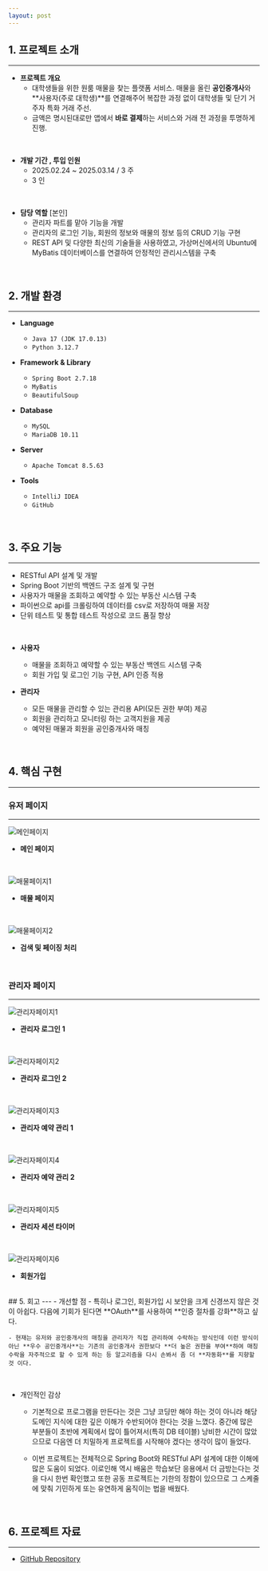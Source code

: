 ```yaml
---
layout: post
---
```


## 1. 프로젝트 소개
---
 - **프로젝트 개요**
	- 대학생들을 위한 원룸 매물을 찾는 플랫폼 서비스. 매물을 올린 **공인중개사**와 **사용자(주로 대학생)**를 연결해주어 복잡한 과정 없이 대학생들 및 단기 거주자 특화 거래 주선.
	- 금액은 명시된대로만  앱에서 **바로 결제**하는 서비스와 거래 전 과정을 투명하게 진행.

<br>

- **개발 기간 , 투입 인원**
	- 2025.02.24 ~ 2025.03.14 / 3 주
	- 3 인

<br>

- **담당 역할** [본인]
	- 관리자 파트를 맡아 기능을 개발
	- 관리자의 로그인 기능, 회원의 정보와 매물의 정보 등의 CRUD 기능 구현
	- REST API 및 다양한 최신의 기술들을 사용하였고, 가상머신에서의 Ubuntu에 MyBatis 데이터베이스를 연결하여 안정적인 관리시스템을 구축

<br>

## 2. 개발 환경
---
- **Language**
	- `Java 17 (JDK 17.0.13)`
	- `Python 3.12.7`
	
- **Framework & Library**
	- `Spring Boot 2.7.18`
	- `MyBatis`
	- `BeautifulSoup`
	
- **Database**
	- `MySQL`
	- `MariaDB 10.11`

- **Server**
	- `Apache Tomcat 8.5.63`

- **Tools**
	- `IntelliJ IDEA`
	- `GitHub`

<!-- - **API**
	-  -->

<br>

## 3. 주요 기능
---
- RESTful API 설계 및 개발
- Spring Boot 기반의 백엔드 구조 설계 및 구현
- 사용자가 매물을 조회하고 예약할 수 있는 부동산 시스템 구축
- 파이썬으로 api를 크롤링하여 데이터를 csv로 저장하여 매물 저장
- 단위 테스트 및 통합 테스트 작성으로 코드 품질 향상

<br>

- **사용자**
	- 매물을 조회하고 예약할 수 있는 부동산 백엔드 시스템 구축
	- 회원 가입 및 로그인 기능 구현, API 인증 적용

- **관리자**
	- 모든 매물을 관리할 수 있는 관리용 API(모든 권한 부여) 제공
	- 회원을 관리하고 모니터링 하는 고객지원을 제공
	- 예약된 매물과 회원을 공인중개사와 매칭

<br>

<!-- ## 4. 시스템 아키텍처
--- -->
<!-- - **아키텍처 다이어그램** -->
<!-- - **ERD** -->
## 4. 핵심 구현
---
### 유저 페이지
---

![메인페이지](./assets/images/project_img/houseway/main_page.png)

- **메인 페이지**

<br>

![매물페이지1](./assets/images/project_img/houseway/estate_page.png)

- **매물 페이지**

<br>

![매물페이지2](./assets/images/project_img/houseway/estate_page2.png)

- **검색 및 페이징 처리**

<br>

### 관리자 페이지
---

![관리자페이지1](./assets/images/project_img/houseway/admin1.png)

- **관리자 로그인 1**

<br>

![관리자페이지2](./assets/images/project_img/houseway/admin2.png)

- **관리자 로그인 2**

<br>

![관리자페이지3](./assets/images/project_img/houseway/admin3.png)

- **관리자 예약 관리 1**

<br>

![관리자페이지4](./assets/images/project_img/houseway/admin4.png)

- **관리자 예약 관리 2**

<br>

![관리자페이지5](./assets/images/project_img/houseway/admin5.png)

- **관리자 세션 타이머**

<br>

![관리자페이지6](./assets/images/project_img/houseway/admin6.png)

- **회원가입**

<br>
## 5. 회고
---
- 개선할 점
	- 특히나 로그인, 회원가입 시 보안을 크게 신경쓰지 않은  것이 아쉽다. 다음에 기회가 된다면 **OAuth**를 사용하여 **인증 절차를 강화**하고 싶다.
	
	- 현재는 유저와 공인중개사의 매칭을 관리자가 직접 관리하여 수락하는 방식인데 이런 방식이 아닌 **우수 공인중개사**는 기존의 공인중개사 권한보다 **더 높은 권한을 부여**하여 매칭 수락을 자주적으로 할 수 있게 하는 등 알고리즘을 다시 손봐서 좀 더 **자동화**를 지향할 것 이다.

<br>

- 개인적인 감상
	- 기본적으로 프로그램을 만든다는 것은 그냥 코딩만 해야 하는 것이 아니라 해당 도메인 지식에 대한 깊은 이해가 수반되어야 한다는 것을 느꼈다. 중간에 많은 부분들이 초반에 계획에서 많이 틀어져서(특히 DB 테이블) 낭비한 시간이 많았으므로 다음엔 더 치밀하게 프로젝트를 시작해야 겠다는 생각이 많이 들었다.
	
	- 이번 프로젝트는 전체적으로 Spring Boot와 RESTful API 설계에 대한 이해에 많은 도움이 되었다. 이로인해 역시 배움은 학습보단 응용에서 더 금방는다는 것을 다시 한번 확인했고 또한 공동 프로젝트는 기한의 정함이 있으므로 그 스케줄에 맞춰 기민하게 또는 유연하게 움직이는 법을 배웠다.

<br>

## 6. 프로젝트 자료
---
- [GitHub Repository](https://github.com/BangJeongBin/HouseWay.git)
